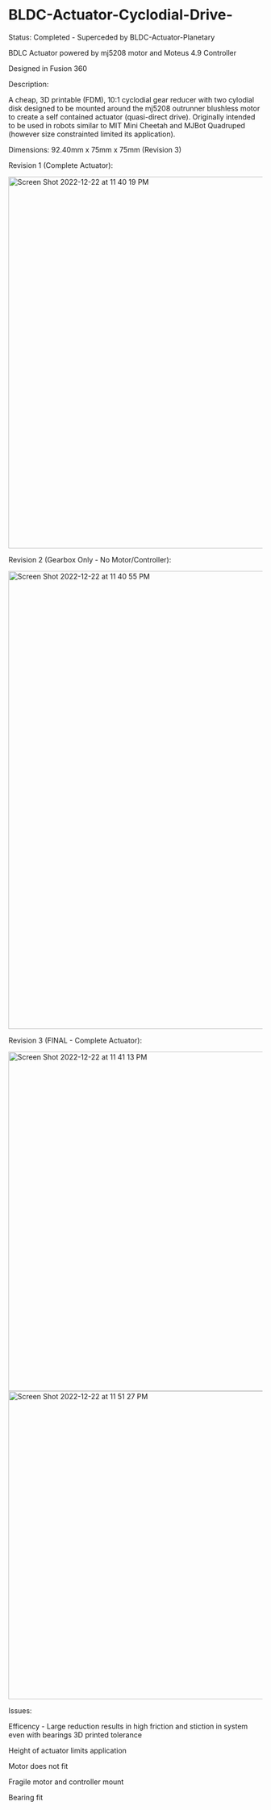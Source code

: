 # BLDC-Actuator-Cyclodial-Drive-

Status: Completed - Superceded by BLDC-Actuator-Planetary

BDLC Actuator powered by mj5208 motor and Moteus 4.9 Controller

Designed in Fusion 360

Description:

A cheap, 3D printable (FDM), 10:1 cyclodial gear reducer with two cylodial disk designed to be mounted around the mj5208 outrunner blushless motor to create a self contained actuator (quasi-direct drive). Originally intended to be used in robots similar to MIT Mini Cheetah and MJBot Quadruped (however size constrainted limited its application).
 
Dimensions: 92.40mm x 75mm x 75mm (Revision 3)

Revision 1 (Complete Actuator):

<img width="737" alt="Screen Shot 2022-12-22 at 11 40 19 PM" src="https://user-images.githubusercontent.com/97418292/209272239-9d6f4d98-26f3-43ae-81e1-d2b36a46efa6.png">

Revision 2 (Gearbox Only - No Motor/Controller):

<img width="908" alt="Screen Shot 2022-12-22 at 11 40 55 PM" src="https://user-images.githubusercontent.com/97418292/209272244-249056a7-1852-458b-90bf-2bb5da804dad.png">

Revision 3 (FINAL - Complete Actuator):
                                                                  
<img width="673" alt="Screen Shot 2022-12-22 at 11 41 13 PM" src="https://user-images.githubusercontent.com/97418292/209272252-32ec4fbd-fa62-4042-94f1-a1b1b9ce9820.png">

<img width="611" alt="Screen Shot 2022-12-22 at 11 51 27 PM" src="https://user-images.githubusercontent.com/97418292/209273232-72f3b951-c187-4f6f-a9a6-3a2b5ab1c193.png">

Issues:

Efficency - Large reduction results in high friction and stiction in system even with bearings
3D printed tolerance

Height of actuator limits application

Motor does not fit

Fragile motor and controller mount

Bearing fit
